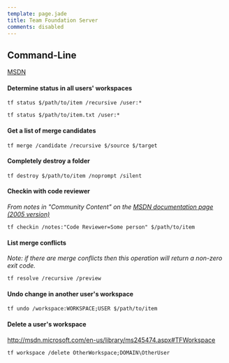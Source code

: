 ```yaml
---
template: page.jade
title: Team Foundation Server
comments: disabled
---
```


## Command-Line 

[MSDN](http://msdn.microsoft.com/en-us/library/z51z7zy0.aspx)


#### Determine status in all users' workspaces

```
tf status $/path/to/item /recursive /user:*
```

```
tf status $/path/to/item.txt /user:*
```


#### Get a list of merge candidates

```
tf merge /candidate /recursive $/source $/target
```


#### Completely destroy a folder

```
tf destroy $/path/to/item /noprompt /silent
```

#### Checkin with code reviewer

*From notes in "Community Content" on the [MSDN documentation page (2005 version)](http://msdn.microsoft.com/en-us/library/c327ca1z.aspx)*

```
tf checkin /notes:"Code Reviewer=Some person" $/path/to/item
```

#### List merge conflicts

*Note: if there are merge conflicts then this operation will return a non-zero exit code.*

```
tf resolve /recursive /preview
```

#### Undo change in another user's workspace
```
tf undo /workspace:WORKSPACE;USER $/path/to/item
```

#### Delete a user's workspace

http://msdn.microsoft.com/en-us/library/ms245474.aspx#TFWorkspace

```
tf workspace /delete OtherWorkspace;DOMAIN\OtherUser
```
